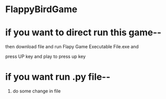 # FlappyBirdGame
# if you want to direct run this game--
then download file and run Flapy Game Executable File.exe and 

press UP key and play to press up key

# if you want run .py file--
1. do some change in file 
